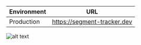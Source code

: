 | Environment | URL                         |
| ----------- | --------------------------- |
| Production  | https://segment-tracker.dev |

![alt text](https://imgur.com/37QpczS)
